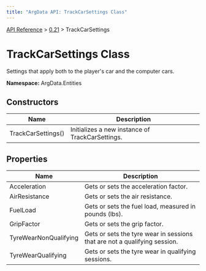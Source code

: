 ```yaml
---
title: "ArgData API: TrackCarSettings Class"
---
```


[API Reference](/argdata/api/) &gt; [0.21](/argdata/api/0.21/) &gt; TrackCarSettings

# TrackCarSettings Class

Settings that apply both to the player's car and the computer cars.

**Namespace:** ArgData.Entities

## Constructors

<table class="table table-bordered table-striped ">
<thead>
  <tr>
    <th>Name</th>
    <th>Description</th>
  </tr>
</thead>
<tbody>
  <tr>
    <td>TrackCarSettings()</td>
    <td>Initializes a new instance of TrackCarSettings.</td>
  </tr>
</tbody>
</table>


## Properties

<table class="table table-bordered table-striped ">
<thead>
  <tr>
    <th>Name</th>
    <th>Description</th>
  </tr>
</thead>
<tbody>
  <tr>
    <td>Acceleration</td>
    <td>Gets or sets the acceleration factor.</td>
  </tr>
  <tr>
    <td>AirResistance</td>
    <td>Gets or sets the air resistance.</td>
  </tr>
  <tr>
    <td>FuelLoad</td>
    <td>Gets or sets the fuel load, measured in pounds (lbs).</td>
  </tr>
  <tr>
    <td>GripFactor</td>
    <td>Gets or sets the grip factor.</td>
  </tr>
  <tr>
    <td>TyreWearNonQualifying</td>
    <td>Gets or sets the tyre wear in sessions that are not a qualifying session.</td>
  </tr>
  <tr>
    <td>TyreWearQualifying</td>
    <td>Gets or sets the tyre wear in qualifying sessions.</td>
  </tr>
</tbody>
</table>



